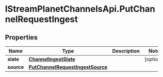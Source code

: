 # IStreamPlanetChannelsApi.PutChannelRequestIngest

## Properties

Name | Type | Description | Notes
------------ | ------------- | ------------- | -------------
**slate** | [**ChannelIngestSlate**](ChannelIngestSlate.md) |  | [optional] 
**source** | [**PutChannelRequestIngestSource**](PutChannelRequestIngestSource.md) |  | 


